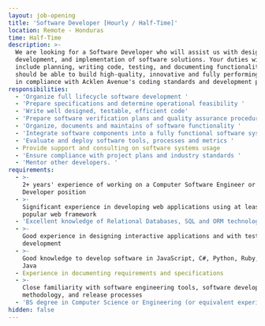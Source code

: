 ```yaml
---
layout: job-opening
title: 'Software Developer [Hourly / Half-Time]'
location: Remote - Honduras
time: Half-Time
description: >-
  We are looking for a Software Developer who will assist us with design,
  development, and implementation of software solutions. Your duties will
  include planning, writing code, testing, and documenting functionality. You
  should be able to build high-quality, innovative and fully performing software
  in compliance with Acklen Avenue's coding standards and development practices.
responsibilities:
  - 'Organize full lifecycle software development '
  - 'Prepare specifications and determine operational feasibility '
  - 'Write well designed, testable, efficient code'
  - 'Prepare software verification plans and quality assurance procedures '
  - 'Organize, documents and maintains of software functionality '
  - 'Integrate software components into a fully functional software system '
  - 'Evaluate and deploy software tools, processes and metrics '
  - Provide support and consulting on software systems usage
  - 'Ensure compliance with project plans and industry standards '
  - 'Mentor other developers. '
requirements:
  - >-
    2+ years' experience of working on a Computer Software Engineer or Software
    Developer position 
  - >-
    Significant experience in developing web applications using at least one
    popular web framework 
  - 'Excellent knowledge of Relational Databases, SQL and ORM technologies '
  - >-
    Good experience in designing interactive applications and with test-driven
    development 
  - >-
    Good knowledge to develop software in JavaScript, C#, Python, Ruby, PHP or
    Java
  - Experience in documenting requirements and specifications
  - >-
    Close familiarity with software engineering tools, software development
    methodology, and release processes 
  - 'BS degree in Computer Science or Engineering (or equivalent experience) '
hidden: false
---
```


